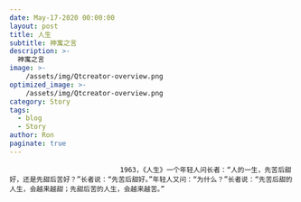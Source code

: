 ```yaml
---
date: May-17-2020 00:00:00
layout: post
title: 人生
subtitle: 神寓之言
description: >-
  神寓之言
image: >-
    /assets/img/Qtcreator-overview.png
optimized_image: >-
    /assets/img/Qtcreator-overview.png
category: Story
tags:
  - blog
  - Story
author: Ron
paginate: true
---
```


							　　1963，《人生》一个年轻人问长者：“人的一生，先苦后甜好，还是先甜后苦好？”长者说：“先苦后甜好。”年轻人又问：“为什么？”长者说：“先苦后甜的人生，会越来越甜；先甜后苦的人生，会越来越苦。”
							
							
						